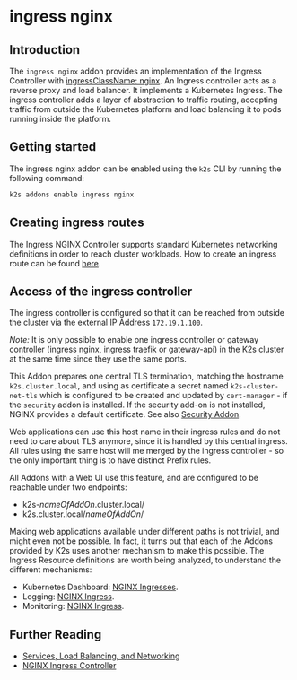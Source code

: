 <!--
SPDX-FileCopyrightText: © 2023 Siemens Healthcare GmbH

SPDX-License-Identifier: MIT
-->

# ingress nginx

## Introduction

The `ingress nginx` addon provides an implementation of the Ingress Controller
with [ingressClassName: nginx](https://github.com/kubernetes/ingress-nginx).
An Ingress controller acts as a reverse proxy and load balancer.
It implements a Kubernetes Ingress.
The ingress controller adds a layer of abstraction to traffic routing,
accepting traffic from outside the Kubernetes platform and load balancing
it to pods running inside the platform.

## Getting started

The ingress nginx addon can be enabled using the `k2s` CLI
by running the following command:

```cmd
k2s addons enable ingress nginx
```

## Creating ingress routes

The Ingress NGINX Controller supports standard Kubernetes networking
definitions in order to reach cluster workloads.
How to create an ingress route can be found
[here](https://kubernetes.io/docs/concepts/services-networking/ingress/).

## Access of the ingress controller

The ingress controller is configured so that it can be reached from outside
the cluster via the external IP Address `172.19.1.100`.

_Note:_ It is only possible to enable one ingress controller or gateway
controller (ingress nginx, ingress traefik or gateway-api) in the K2s cluster at the
same time since they use the same ports.

This Addon prepares one central TLS termination, matching the hostname
`k2s.cluster.local`, and using as certificate a secret named
`k2s-cluster-net-tls` which is configured to be created and updated by
`cert-manager` - if the `security` addon is installed.
If the security add-on is not installed, NGINX provides a default certificate.
See also [Security Addon](../../security/README.md).

Web applications can use this host name in their ingress rules
and do not need to care about TLS anymore, since it is handled by this
central ingress. All rules using the same host will me merged by the ingress
controller - so the only important thing is to have distinct Prefix rules.

All Addons with a Web UI use this feature,
and are configured to be reachable under two endpoints:

- k2s-_nameOfAddOn_.cluster.local/
- k2s.cluster.local/_nameOfAddOn_/

Making web applications available under different paths is not trivial,
and might even not be possible. In fact, it turns out that each of the Addons
provided by K2s uses another mechanism to make this possible.
The Ingress Resource definitions are worth being analyzed,
to understand the different mechanisms:

- Kubernetes Dashboard:
  [NGINX Ingresses](../../dashboard/manifests/ingress-nginx/dashboard-nginx-ingress.yaml).
- Logging:
  [NGINX Ingress](../../logging/manifests/opensearch-dashboards/ingress.yaml).
- Monitoring:
  [NGINX Ingress](../../monitoring/manifests/plutono/ingress.yaml).

## Further Reading

- [Services, Load Balancing, and Networking](https://kubernetes.io/docs/concepts/services-networking/)
- [NGINX Ingress Controller](https://docs.nginx.com/nginx-ingress-controller/)
